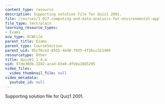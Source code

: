 ```yaml
---
content_type: resource
description: Supporting solution file for Quiz1 2001.
file: /courses/1-017-computing-and-data-analysis-for-environmental-applications-fall-2003/97de30db3242acad83e8dfb9a1085295_Quiz01_1_4.m
file_type: text/plain
learning_resource_types:
- Exams
ocw_type: OCWFile
parent_title: Exams
parent_type: CourseSection
parent_uid: 95cf6ce2-8555-4ed8-f935-4f1bcc321409
resourcetype: Other
title: Quiz01_1_4.m
uid: 97de30db-3242-acad-83e8-dfb9a1085295
video_files:
  video_thumbnail_file: null
video_metadata:
  youtube_id: null
---
```

Supporting solution file for Quiz1 2001.


